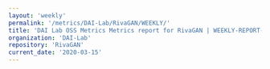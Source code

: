 ```yaml
---
layout: 'weekly'
permalink: '/metrics/DAI-Lab/RivaGAN/WEEKLY/'
title: 'DAI Lab OSS Metrics Metrics report for RivaGAN | WEEKLY-REPORT-2020-03-15'
organization: 'DAI-Lab'
repository: 'RivaGAN'
current_date: '2020-03-15'
---
```

